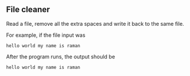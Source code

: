 ## File cleaner
Read a file, remove all the extra spaces and write it back to the same file.

For example, if the file input was
```
hello world my name is raman
```
After the program runs, the output should be
```
hello world my name is raman 
```